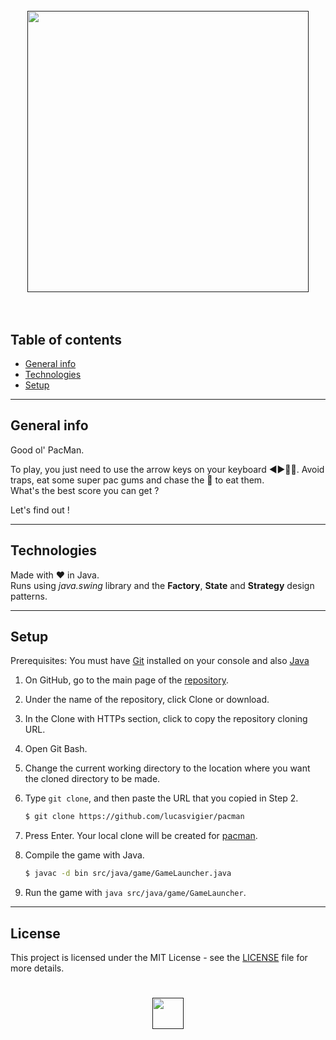 <h1 align="center">
  <br>
  <a href=""><img src="https://i.pinimg.com/originals/b4/ee/c4/b4eec4d093adbe9d8a3cbb40d024836a.png" width="450"></a>
  <br>
  <br>
</h1>

## Table of contents
* [General info](#general-info)
* [Technologies](#technologies)
* [Setup](#setup)
___
## General info
Good ol' PacMan.

To play, you just need to use the arrow keys on your keyboard ◀️▶️🔼🔽.
Avoid traps, eat some super pac gums and chase the 👻 to eat them.
<br />
What's the best score you can get ?

Let's find out !
___
## Technologies

Made with ❤️ in Java.
<br />
Runs using _java.swing_ library and the **Factory**, **State** and **Strategy** design patterns.
___
## Setup

Prerequisites: You must have [Git](https://git-scm.com/downloads) installed on your console and also [Java](https://www.java.com/en/download/)

1. On GitHub, go to the main page of the [repository](https://github.com/lucasvigier/pacman).
2. Under the name of the repository, click Clone or download.
3. In the Clone with HTTPs section, click to copy the repository cloning URL.
4. Open Git Bash.
5. Change the current working directory to the location where you want the cloned directory to be made.
6. Type ``git clone``, and then paste the URL that you copied in Step 2.

   ```bash
   $ git clone https://github.com/lucasvigier/pacman
   ```
   
7. Press Enter. Your local clone will be created for [pacman](https://github.com/lucasvigier/pacman).
8. Compile the game with Java.

    ```bash
    $ javac -d bin src/java/game/GameLauncher.java
    ```
9. Run the game with ``java src/java/game/GameLauncher``.

___
## License
This project is licensed under the MIT License - see the [LICENSE](https://github.com/lucasvigier/pacman/blob/main/LICENSE) file for more details.

<h1 align="center">
  <a href=""><img src="https://res.cloudinary.com/dek4evg4t/image/upload/v1562055192/pac-man-logo-icon-512x512.png" width="50"></a>
  <br>
</h1>